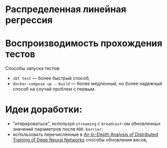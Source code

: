 # Распределенная линейная регрессия

# Воспроизводимость прохождения тестов

Способы запуска тестов:
- `sbt test`&nbsp;&mdash; более быстрый способ,
- `docker-compose up --build`&nbsp;&mdash; более медленный, но более надежный способ на случай проблем с первым.

# Идеи доработки:
- "итерироваться", используя `streaming` c `broadcast`-ом обновленных значений параметров после `RDD.barrier`;
- использовать перечисленные в [An In-Depth Analysis of Distributed Training of
Deep Neural Networks][paper] способы обновления весов,

[paper]: https://ieeexplore.ieee.org/abstract/document/9460556/
